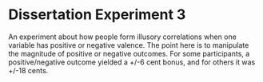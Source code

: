 # Dissertation Experiment 3
An experiment about how people form illusory correlations when one variable has positive or negative valence. The point here is to manipulate the magnitude of positive or negative outcomes. For some participants, a positive/negative outcome yielded a +/-6 cent bonus, and for others it was +/-18 cents.
